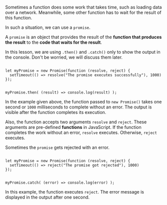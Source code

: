 Sometimes a function
does some work that takes time,
such as loading data over a network.
Meanwhile, some other function
has to wait for the result
of this function.

In such a situation, we can
use a `promise`.

A `promise` is an object that provides the result of
the **function that produces the result**
to the **code that waits for the result**.

In this lesson,
we are using `.then()` and `.catch()`
only to show the output in the console.
Don't be worried, we will discuss
them later.

<Editor lang="javascript">
<code>
let myPromise = new Promise(function (resolve, reject) {
  setTimeout(() => resolve("The promise executes successfully"), 1000)
});

myPromise.then(
  (result) => console.log(result)
);
</code>
</Editor>

In the example given above,
the function passed to `new Promise()`
takes one second or
`1000` milliseconds to complete
without an error.
The output is visible
after the function completes its execution.

Also, the function accepts
two arguments `resolve` and `reject`.
These arguments are pre-defined
**functions** in JavaScript.
If the function completes the work
without an error,
`resolve` executes.
Otherwise, `reject` executes.

Sometimes the `promise` gets
rejected with an error.


<Editor lang="javascript">
<code>
let myPromise = new Promise(function (resolve, reject) {
  setTimeout(() => reject("The promise got rejected"), 1000)
});

myPromise.catch(
  (error) => console.log(error)
);
</code>
</Editor>

In this example,
the function executes `reject`.
The error message is
displayed in the output
after one second.